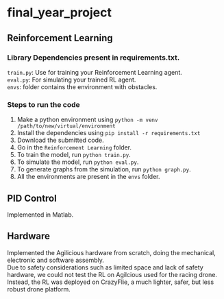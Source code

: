 # final_year_project
## Reinforcement Learning
### Library Dependencies present in requirements.txt. 

 `train.py`: Use for training your Reinforcement Learning agent. \
 `eval.py`: For simulating your trained RL agent.  \
  `envs`: folder contains the environment with obstacles. 

### Steps to run the code
1. Make a python environment using `python -m venv /path/to/new/virtual/environment`
1. Install the dependencies using `pip install -r requirements.txt`
2. Download the submitted code.
3. Go in the `Reinforcement Learning` folder.
4. To train the model, run `python train.py`.
5. To simulate the model, run `python eval.py`.
6. To generate graphs from the simulation, run `python graph.py`.
7. All the environments are present in the `envs` folder. 

## PID Control
Implemented in Matlab. 

## Hardware
Implemented the Agilicious hardware from scratch, doing the mechanical, electronic and software assembly. \
Due to safety considerations such as limited space and lack of safety hardware, we could not test the RL on Agilcious used for the racing drone. 
Instead, the RL was deployed on CrazyFlie, a much lighter, safer, but less robust drone platform. 

